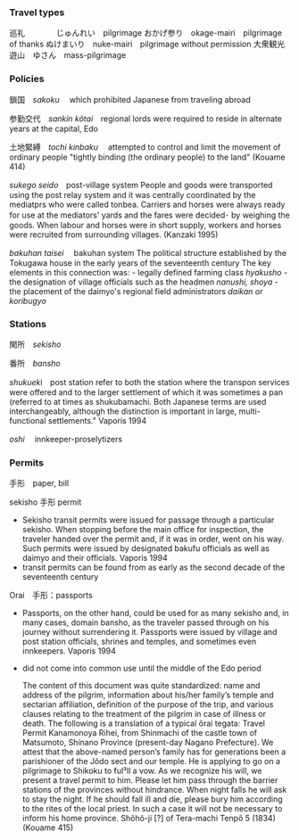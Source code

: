 ### Travel types
巡礼　　　　じゅんれい　pilgrimage
おかげ参り　okage-mairi　pilgrimage of thanks
ぬけまいり　nuke-mairi　pilgrimage without permission
大衆観光
遊山　ゆさん　mass-pilgrimage
### Policies

鎖国　*sakoku*　 which prohibited Japanese from traveling abroad

参勤交代　*sankin kõtai*　regional lords were required to reside in alternate years at the capital, Edo

土地緊縛　*tochi kinbaku* 　attempted to control and limit the movement of ordinary people
	"tightly binding (the ordinary people) to the land" (Kouame 414)

*sukego seido*　post-village system
	People and goods were transported using the post relay system and it was centrally coordinated by the mediatprs who were called tonbea. Carriers and horses were always ready for use at the mediators' yards and the fares were decided･ by weighing the goods. When labour and horses were in short supply, workers and horses were recruited from surrounding villages. (Kanzaki 1995)

*bakuhan taisei*　 bakuhan system
	The political structure established by the Tokugawa house in the early years of the seventeenth century 
	The key elements in this connection was: 
	-  legally defined farming class *hyakusho*
	-  the designation of village officials such as the headmen *nanushi, shoya* 
	-  the placement of the daimyo's regional field administrators *daikan or koribugyo*
### Stations

関所　*sekisho*

番所　*bansho*

*shukuek*i　post station
	refer to both the station where the transpon services were offered and to the larger settlement of which it was sometimes a pan (referred to at times as shukubamachi. Both Japanese terms are used interchangeably, although the distinction is important in large, multi-functional settlements." Vaporis 1994

*oshi* 　innkeeper-proselytizers

### Permits
手形　paper, bill

sekisho 手形  permit
- Sekisho transit permits were issued for passage through a particular sekisho. When stopping before the main office for inspection, the traveler handed over the permit and, if it was in order, went on his way. Such permits were issued by designated bakufu officials as well as daimyo and their officials. Vaporis 1994
- transit permits can be found from as early as the second decade of the seventeenth century

Orai　手形：passports 
- Passports, on the other hand, could be used for as many sekisho and, in many cases, domain bansho, as the traveler passed through on his journey without surrendering it. Passports were issued by village and post station officials, shrines and temples, and sometimes even innkeepers. Vaporis 1994
- did not come into common use until the middle of the Edo period

	The content of this document was quite standardized: name and address of the pilgrim, information about his/her family’s temple and sectarian affiliation, definition of the purpose of the trip, and various clauses relating to the treatment of the pilgrim in case of illness or death. The following is a translation of a typical õrai tegata: 
		Travel Permit
		Kanamonoya Rihei, from Shinmachi of the castle town of Matsumoto, Shinano Province (present-day Nagano Prefecture). We attest that the above-named person’s family has for generations been a parishioner of the Jõdo sect and our temple. He is applying to go on a pilgrimage to Shikoku to ful³ll a vow. As we recognize his will, we present a travel permit to him. Please let him pass through the barrier stations of the provinces without hindrance. When night falls he will ask to stay the night. If he should fall ill and die, please bury him according to the rites of the local priest. In such a case it will not be necessary to inform his home province.
		Shõhõ-ji [?] of Tera-machi Tenpõ 5 (1834)
	(Kouame 415)